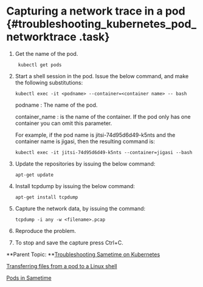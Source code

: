 # Capturing a network trace in a pod {#troubleshooting_kubernetes_pod_networktrace .task}

1.  Get the name of the pod.

    ``` {#codeblock_r3b_bbj_3vb}
     kubectl get pods 
    ```

2.  Start a shell session in the pod. Issue the below command, and make the following substitutions:

    ``` {#codeblock_t4z_c2j_3vb}
    kubectl exec -it <podname> --container=<container name> -- bash 
    ```

    podname
    :   The name of the pod.

    container\_name
    :   is the name of the container. If the pod only has one container you can omit this parameter.

    For example, if the pod name is jitsi-74d95d6d49-k5nts and the container name is jigasi, then the resulting command is:

    ``` {#codeblock_msr_22j_3vb}
    kubectl exec -it jitsi-74d95d6d49-k5nts --container=jigasi --bash
    ```

3.  Update the repositories by issuing the below command:

    ``` {#codeblock_wm2_s2j_3vb}
    apt-get update 
    ```

4.  Install tcpdump by issuing the below command:

    ``` {#codeblock_gfx_52j_3vb}
    apt-get install tcpdump 
    ```

5.  Capture the network data, by issuing the command:

    ``` {#codeblock_xl1_x2j_3vb}
    tcpdump -i any -w <filename>.pcap 
    ```

6.  Reproduce the problem.

7.  To stop and save the capture press Ctrl+C.


**Parent Topic: **[Troubleshooting Sametime on Kubernetes](t_troubleshooting_sametime_kubernetes.md)

[Transferring files from a pod to a Linux shell](troubleshooting_kubernetes_transfer_pods.md)

[Pods in Sametime](pods_descriptions.md)


